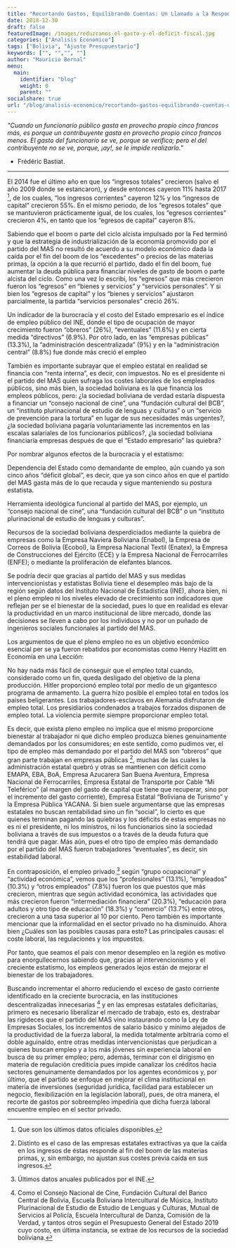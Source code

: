 ```yaml
---
title: "Recortando Gastos, Equilibrando Cuentas: Un Llamado a la Responsabilidad Fiscal"
date: 2018-12-30
draft: false
featuredImage: /images/reduzcamos-el-gasto-y-el-deficit-fiscal.jpg
categories: ["Analisis Economico"]
tags: ["Bolivia", "Ajuste Presupuestario"]
keywords: ["", "","", ""]
author: "Mauricio Bernal"
menu:
  main:
    identifier: "blog"
    weight: 0 
    parent: ""
socialshare: true
url: "/blog/analisis-economico/recortando-gastos-equilibrando-cuentas-un-llamado-a-la-responsabilidad-fiscal/"
---
```


*"Cuando un funcionario público gasta en provecho propio cinco francos más, es porque un contribuyente gasta en provecho propio cinco francos menos. El gasto del funcionario se ve, porque se verifica; pero el del contribuyente no se ve, porque, ¡ay!, se le impide realizarlo."*

- Frédéric Bastiat.

--- 

El 2014 fue el último año en que los “ingresos totales” crecieron (salvo el año 2009 donde se estancaron), y desde entonces cayeron 11% hasta 2017 [^1], de los cuales, “los ingresos corrientes” cayeron 12% y los “ingresos de capital” crecieron 55%. En el mismo periodo, de los “egresos totales” que se mantuvieron prácticamente igual, de los cuales, los “egresos corrientes” crecieron 4%, en tanto que los “egresos de capital” cayeron 8%.

Sabiendo que el boom o parte del ciclo alcista impulsado por la Fed terminó y que la estrategia de industrialización de la economía promovido por el partido del MAS no resultó de acuerdo a su modelo económico dada la caída por el fin del boom de los “excedentes” o precios de las materias primas, la opción a la que recurrió el partido, dado el fin del boom, fue aumentar la deuda pública para financiar niveles de gasto de boom o parte alcista del ciclo. Como una vez lo escribí, los “egresos” que más crecieron fueron los “egresos” en “bienes y servicios” y “servicios personales”. Y si bien los “egresos de capital” y los “bienes y servicios” ajustaron parcialmente, la partida “servicios personales” creció 26%.

Un indicador de la burocracia y el costo del Estado empresario es el índice de empleo público del INE, donde el tipo de ocupación de mayor crecimiento fueron “obreros” (26%), “eventuales” (11.6%) y en cierta medida “directivos” (6.9%). Por otro lado, en las “empresas públicas” (13.3%), la “administración descentralizada” (9%) y en la “administración central” (8.8%) fue donde más creció el empleo

También es importante subrayar que el empleo estatal en realidad se financia con “renta interna”, es decir, con impuestos. No es el presidente ni el partido del MAS quien sufraga los costes laborales de los empleados públicos, sino más bien, la sociedad boliviana es la que financia los empleos públicos, pero: ¿la sociedad boliviana de verdad estaría dispuesta a financiar un “consejo nacional de cine”, una “fundación cultural del BCB”, un “instituto plurinacional de estudio de lenguas y culturas” o un “servicio de prevención para la tortura” en lugar de sus necesidades más urgentes?, ¿la sociedad boliviana pagaría voluntariamente las incrementos en las escalas salariales de los funcionarios públicos?, ¿la sociedad boliviana financiaría empresas después de que el “Estado empresario” las quiebra?

Por nombrar algunos efectos de la burocracia y el estatismo:

Dependencia del Estado como demandante de empleo, aún cuando ya son cinco años “déficit global”, es decir, que ya son cinco años en que el partido del MAS gasta más de lo que recauda y sigue manteniendo su postura estatista.

Herramienta ideológica funcional al partido del MAS, por ejemplo, un “consejo nacional de cine”, una “fundación cultural del BCB” o un “instituto plurinacional de estudio de lenguas y culturas”.

Recursos de la sociedad boliviana desperdiciados mediante la quiebra de empresas como la Empresa Naviera Boliviana (Enabol), la Empresa de Correos de Bolivia (Ecobol), la Empresa Nacional Textil (Enatex), la Empresa de Construcciones del Ejército (ECE) y la Empresa Nacional de Ferrocarriles (ENFE); o mediante la proliferación de elefantes blancos.

Se podría decir que gracias al partido del MAS y sus medidas intervencionistas y estatistas Bolivia tiene el desempleo más bajo de la región según datos del Instituto Nacional de Estadística (INE), ahora bien, ni el pleno empleo ni los niveles elevado de crecimiento son indicadores que reflejan per se el bienestar de la sociedad, pues lo que en realidad es elevar la productividad en un marco institucional de libre mercado, donde las decisiones se lleven a cabo por los individuos y no por un puñado de ingenieros sociales funcionales al partido del MAS.

Los argumentos de que el pleno empleo no es un objetivo económico esencial per se ya fueron rebatidos por economistas como Henry Hazlitt en Economía en una Lección:

No hay nada más fácil de conseguir que el empleo total cuando, considerado como un fin, queda desligado del objetivo de la plena producción. Hitler proporcionó empleo total por medio de un gigantesco programa de armamento. La guerra hizo posible el empleo total en todos los países beligerantes. Los trabajadores-esclavos en Alemania disfrutaron de empleo total. Los presidiarios condenados a trabajos forzados disponen de empleo total. La violencia permite siempre proporcionar empleo total.

Es decir, que exista pleno empleo no implica que el mismo proporcione bienestar al trabajador ni que dicho empleo produzca bienes genuinamente demandados por los consumidores; en este sentido, como pudimos ver, el tipo de empleo más demandado por el partido del MAS son “obreros” que gran parte trabajan en empresas públicas [^2], muchas de las cuales la administración estatal quebró y otras se mantienen con déficit como EMAPA, EBA, BoA, Empresa Azucarera San Buena Aventura, Empresa Nacional de Ferrocarriles, Empresa Estatal de Transporte por Cable “Mi Teleférico” (al margen del gasto de capital que tiene que recuperar, sino por el incremento del gasto corriente), Empresa Estatal “Boliviana de Turismo” y la Empresa Pública YACANA. Si bien suele argumentarse que las empresas estatales no buscan rentabilidad sino un fin “social”, lo cierto es que quienes terminan pagando las quiebras y los déficits de estas empresas no es ni el presidente, ni los ministros, ni los funcionarios sino la sociedad boliviana a través de sus impuestos o a través de la deuda futura que tendrá que pagar. Más aún, pues el otro tipo de empleo más demandado por el partido del MAS fueron trabajadores “eventuales”, es decir, sin estabilidad laboral.

En contraposición, el empleo privado [^3] según “grupo ocupacional” y “actividad económica”, vemos que los “profesionales” (13.1%), “empleados” (10.3%) y “otros empleados” (7.8%) fueron los que puestos que más crecieron, mientras que según actividad económica, las actividades que más crecieron fueron “intermediación financiera” (20.3%), “educación para adultos y otro tipo de educación” (18.3%) y “comercio” (13.7%) entre otros, crecieron a una tasa superior al 10 por ciento. Pero también es importante mencionar que la informalidad en el sector privado no ha disminuido. Ahora bien ¿Cuáles son las posibles causas para esto? Las principales causas: el coste laboral, las regulaciones y los impuestos. 

Por tanto, que seamos el país con menor desempleo en la región es motivo para enorgullecernos sabiendo que, gracias al intervencionismo y el creciente estatismo, los empleos generados lejos están de mejorar el bienestar de los trabajadores.

Buscando incrementar el ahorro reduciendo el exceso de gasto corriente identificado en la creciente burocracia, en las instituciones descentralizadas innecesarias [^4] y en las empresas estatales deficitarias, primero es necesario liberalizar el mercado de trabajo, esto es, destrabar las rigideces que el partido del MAS vino instaurando como la Ley de Empresas Sociales, los incrementos de salario básico y mínimo alejados de la productividad de la fuerza laboral, la medida totalmente arbitraria como el doble aguinaldo, entre otras medidas intervencionistas que perjudican a quienes buscan empleo y a los más jóvenes sin experiencia laboral en busca de su primer empleo; pero, además, terminar con el dirigismo en materia de regulación crediticia pues impide canalizar los créditos hacia sectores genuinamente demandados por los agentes económicos y, por último, que el partido se enfoque en mejorar el clima institucional en materia de inversiones (seguridad jurídica, facilidad para establecer un negocio, flexibilización en la legislación laboral), pues, de otra manera, el recorte de gastos por sobreempleo impediría que dicha fuerza laboral encuentre empleo en el sector privado.

[^1]: Que son los últimos datos oficiales disponibles.

[^2]: Distinto es el caso de las empresas estatales extractivas ya que la caída en los ingresos de éstas responde al fin del boom de las materias primas, y, sin embargo, no ajustan sus costes previa caída en sus ingresos.

[^3]: Últimos datos anuales publicados por el INE.

[^4]: Como el Consejo Nacional de Cine, Fundación Cultural del Banco Central de Bolivia, Escuela Boliviana Intercultural de Música, Instituto Plurinacional de Estudio de Estudio de Lenguas y Culturas, Mutual de Servicios al Policía, Escuela Intercultural de Danza, Comisión de la Verdad, y tantos otros según el Presupuesto General del Estado 2019 cuyo costo, en última instancia, se extrae de los recursos de la sociedad boliviana.
